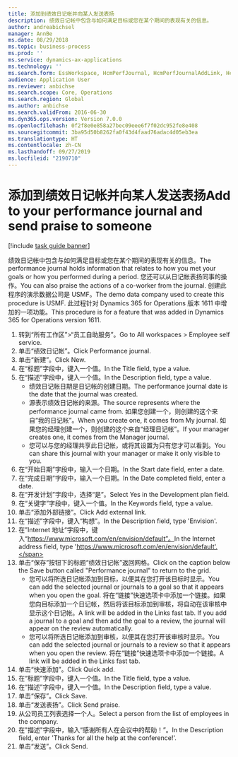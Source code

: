```yaml
---
title: 添加到绩效日记帐并向某人发送表扬
description: 绩效日记帐中包含与如何满足目标或您在某个期间的表现有关的信息。
author: andreabichsel
manager: AnnBe
ms.date: 08/29/2018
ms.topic: business-process
ms.prod: ''
ms.service: dynamics-ax-applications
ms.technology: ''
ms.search.form: EssWorkspace, HcmPerfJournal, HcmPerfJournalAddLink, HcmPerfPraise, HcmWorkerLookUpByPerson, HcmPerfJournalAdd
audience: Application User
ms.reviewer: anbichse
ms.search.scope: Core, Operations
ms.search.region: Global
ms.author: anbichse
ms.search.validFrom: 2016-06-30
ms.dyn365.ops.version: Version 7.0.0
ms.openlocfilehash: 0f2f8e0e858a27bec09eee6f7f02dc952fe8e408
ms.sourcegitcommit: 3ba95d50b8262fa0f43d4faad76adac4d05eb3ea
ms.translationtype: HT
ms.contentlocale: zh-CN
ms.lasthandoff: 09/27/2019
ms.locfileid: "2190710"
---
```

# <a name="add-to-your-performance-journal-and-send-praise-to-someone"></a><span data-ttu-id="f9783-103">添加到绩效日记帐并向某人发送表扬</span><span class="sxs-lookup"><span data-stu-id="f9783-103">Add to your performance journal and send praise to someone</span></span>

[!include [task guide banner](../../includes/task-guide-banner.md)]

<span data-ttu-id="f9783-104">绩效日记帐中包含与如何满足目标或您在某个期间的表现有关的信息。</span><span class="sxs-lookup"><span data-stu-id="f9783-104">The performance journal holds information that relates to how you met your goals or how you performed during a period.</span></span> <span data-ttu-id="f9783-105">您还可以从日记帐表扬同事的操作。</span><span class="sxs-lookup"><span data-stu-id="f9783-105">You can also praise the actions of a co-worker from the journal.</span></span> <span data-ttu-id="f9783-106">创建此程序的演示数据公司是 USMF。</span><span class="sxs-lookup"><span data-stu-id="f9783-106">The demo data company used to create this procedure is USMF.</span></span> <span data-ttu-id="f9783-107">此过程针对 Dynamics 365 for Operations 版本 1611 中增加的一项功能。</span><span class="sxs-lookup"><span data-stu-id="f9783-107">This procedure is for a feature that was added in Dynamics 365 for Operations version 1611.</span></span>

1. <span data-ttu-id="f9783-108">转到“所有工作区”>“员工自助服务”。</span><span class="sxs-lookup"><span data-stu-id="f9783-108">Go to All workspaces > Employee self service.</span></span>
2. <span data-ttu-id="f9783-109">单击“绩效日记帐”。</span><span class="sxs-lookup"><span data-stu-id="f9783-109">Click Performance journal.</span></span>
3. <span data-ttu-id="f9783-110">单击“新建”。</span><span class="sxs-lookup"><span data-stu-id="f9783-110">Click New.</span></span>
4. <span data-ttu-id="f9783-111">在“标题”字段中，键入一个值。</span><span class="sxs-lookup"><span data-stu-id="f9783-111">In the Title field, type a value.</span></span>
5. <span data-ttu-id="f9783-112">在“描述”字段中，键入一个值。</span><span class="sxs-lookup"><span data-stu-id="f9783-112">In the Description field, type a value.</span></span>
    * <span data-ttu-id="f9783-113">绩效日记帐日期是日记帐的创建日期。</span><span class="sxs-lookup"><span data-stu-id="f9783-113">The performance journal date is the date that the journal was created.</span></span>  
    * <span data-ttu-id="f9783-114">源表示绩效日记帐的来源。</span><span class="sxs-lookup"><span data-stu-id="f9783-114">The source represents where the performance journal came from.</span></span> <span data-ttu-id="f9783-115">如果您创建一个，则创建的这个来自“我的日记帐”。</span><span class="sxs-lookup"><span data-stu-id="f9783-115">When you create one, it comes from My journal.</span></span> <span data-ttu-id="f9783-116">如果您的经理创建一个，则创建的这个来自“经理日记帐”。</span><span class="sxs-lookup"><span data-stu-id="f9783-116">If your manager creates one, it comes from the Manager journal.</span></span>  
    * <span data-ttu-id="f9783-117">您可以与您的经理共享此日记帐，或将其设置为只有您才可以看到。</span><span class="sxs-lookup"><span data-stu-id="f9783-117">You can share this journal with your manager or make it only visible to you.</span></span>  
6. <span data-ttu-id="f9783-118">在“开始日期”字段中，输入一个日期。</span><span class="sxs-lookup"><span data-stu-id="f9783-118">In the Start date field, enter a date.</span></span>
7. <span data-ttu-id="f9783-119">在“完成日期”字段中，输入一个日期。</span><span class="sxs-lookup"><span data-stu-id="f9783-119">In the Date completed field, enter a date.</span></span>
8. <span data-ttu-id="f9783-120">在“开发计划”字段中，选择“是”。</span><span class="sxs-lookup"><span data-stu-id="f9783-120">Select Yes in the Development plan field.</span></span>
9. <span data-ttu-id="f9783-121">在“关键字”字段中，键入一个值。</span><span class="sxs-lookup"><span data-stu-id="f9783-121">In the Keywords field, type a value.</span></span>
10. <span data-ttu-id="f9783-122">单击“添加外部链接”。</span><span class="sxs-lookup"><span data-stu-id="f9783-122">Click Add external link.</span></span>
11. <span data-ttu-id="f9783-123">在“描述”字段中，键入“构想”。</span><span class="sxs-lookup"><span data-stu-id="f9783-123">In the Description field, type 'Envision'.</span></span>
12. <span data-ttu-id="f9783-124">在”Internet 地址“字段中，键入“https://www.microsoft.com/en/envision/default”。</span><span class="sxs-lookup"><span data-stu-id="f9783-124">In the Internet address field, type 'https://www.microsoft.com/en/envision/default'.</span></span>
13. <span data-ttu-id="f9783-125">单击“保存”按钮下的标题“绩效日记帐”返回网格。</span><span class="sxs-lookup"><span data-stu-id="f9783-125">Click on the caption below the Save button called "Performance journal" to return to the grid.</span></span>
    * <span data-ttu-id="f9783-126">您可以将所选日记帐添加到目标，以便其在您打开该目标时显示。</span><span class="sxs-lookup"><span data-stu-id="f9783-126">You can add the selected journal or journals to a goal so that it appears when you open the goal.</span></span> <span data-ttu-id="f9783-127">将在“链接”快速选项卡中添加一个链接。如果您向目标添加一个日记帐，然后将该目标添加到审核，将自动在该审核中显示这个日记帐。</span><span class="sxs-lookup"><span data-stu-id="f9783-127">A link will be added in the Links fast tab.    If you add a journal to a goal and then add the goal to a review, the journal will appear on the review automatically.</span></span>  
    * <span data-ttu-id="f9783-128">您可以将所选日记帐添加到审核，以便其在您打开该审核时显示。</span><span class="sxs-lookup"><span data-stu-id="f9783-128">You can add the selected journal or journals to a review so that it appears when you open the review.</span></span>    <span data-ttu-id="f9783-129">将在“链接”快速选项卡中添加一个链接。</span><span class="sxs-lookup"><span data-stu-id="f9783-129">A link will be added in the Links fast tab.</span></span>  
14. <span data-ttu-id="f9783-130">单击“快速添加”。</span><span class="sxs-lookup"><span data-stu-id="f9783-130">Click Quick add.</span></span>
15. <span data-ttu-id="f9783-131">在“标题”字段中，键入一个值。</span><span class="sxs-lookup"><span data-stu-id="f9783-131">In the Title field, type a value.</span></span>
16. <span data-ttu-id="f9783-132">在“描述”字段中，键入一个值。</span><span class="sxs-lookup"><span data-stu-id="f9783-132">In the Description field, type a value.</span></span>
17. <span data-ttu-id="f9783-133">单击“保存”。</span><span class="sxs-lookup"><span data-stu-id="f9783-133">Click Save.</span></span>
18. <span data-ttu-id="f9783-134">单击“发送表扬”。</span><span class="sxs-lookup"><span data-stu-id="f9783-134">Click Send praise.</span></span>
19. <span data-ttu-id="f9783-135">从公司员工列表选择一个人。</span><span class="sxs-lookup"><span data-stu-id="f9783-135">Select a person from the list of employees in the company.</span></span>
20. <span data-ttu-id="f9783-136">在"描述"字段中，输入“感谢所有人在会议中的帮助！”。</span><span class="sxs-lookup"><span data-stu-id="f9783-136">In the Description field, enter 'Thanks for all the help at the conference!'.</span></span>
21. <span data-ttu-id="f9783-137">单击“发送”。</span><span class="sxs-lookup"><span data-stu-id="f9783-137">Click Send.</span></span>

